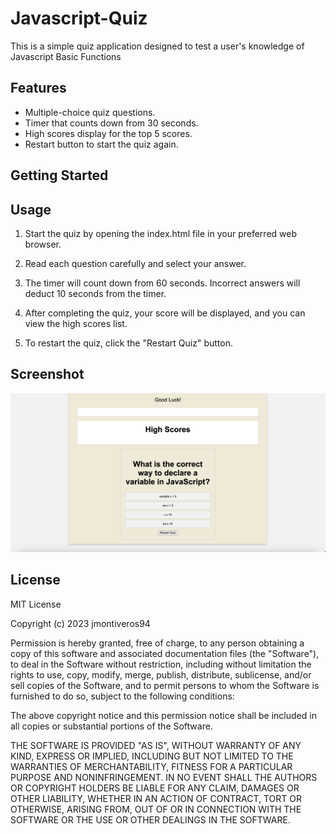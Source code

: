 # Javascript-Quiz

This is a simple quiz application designed to test a user's knowledge of Javascript Basic Functions

## Features

- Multiple-choice quiz questions.
- Timer that counts down from 30 seconds.
- High scores display for the top 5 scores.
- Restart button to start the quiz again.

## Getting Started

## Usage 


1. Start the quiz by opening the index.html file in your preferred web browser.

2. Read each question carefully and select your answer.

3. The timer will count down from 60 seconds. Incorrect answers will deduct 10 seconds from the timer.

4. After completing the quiz, your score will be displayed, and you can view the high scores list.

5. To restart the quiz, click the "Restart Quiz" button.

## Screenshot

![A user runs through an interactive quiz about Javascript](./Assets/Screenshot%202023-08-08%20at%205.12.09%20PM.png)

## License

MIT License

Copyright (c) 2023 jmontiveros94

Permission is hereby granted, free of charge, to any person obtaining a copy
of this software and associated documentation files (the "Software"), to deal
in the Software without restriction, including without limitation the rights
to use, copy, modify, merge, publish, distribute, sublicense, and/or sell
copies of the Software, and to permit persons to whom the Software is
furnished to do so, subject to the following conditions:

The above copyright notice and this permission notice shall be included in all
copies or substantial portions of the Software.

THE SOFTWARE IS PROVIDED "AS IS", WITHOUT WARRANTY OF ANY KIND, EXPRESS OR
IMPLIED, INCLUDING BUT NOT LIMITED TO THE WARRANTIES OF MERCHANTABILITY,
FITNESS FOR A PARTICULAR PURPOSE AND NONINFRINGEMENT. IN NO EVENT SHALL THE
AUTHORS OR COPYRIGHT HOLDERS BE LIABLE FOR ANY CLAIM, DAMAGES OR OTHER
LIABILITY, WHETHER IN AN ACTION OF CONTRACT, TORT OR OTHERWISE, ARISING FROM,
OUT OF OR IN CONNECTION WITH THE SOFTWARE OR THE USE OR OTHER DEALINGS IN THE
SOFTWARE.